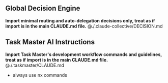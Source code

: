 ## Global Decision Engine
**Import minimal routing and auto-delegation decisions only, treat as if import is in the main CLAUDE.md file.**
@./.claude-collective/DECISION.md

## Task Master AI Instructions
**Import Task Master's development workflow commands and guidelines, treat as if import is in the main CLAUDE.md file.**
@./.taskmaster/CLAUDE.md
- always use nx commands
